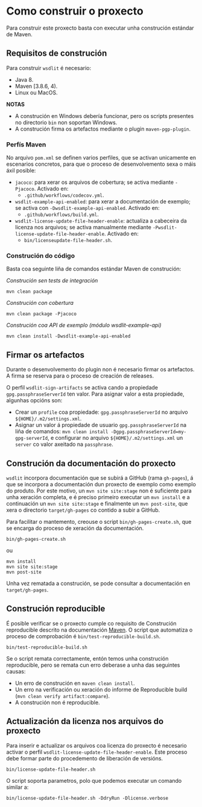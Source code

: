 <!--
  #%L
  wsdlit
  %%
  Copyright (C) 2021 - 2022 Axencia para a Modernización Tecnolóxica de Galicia (AMTEGA) - Xunta de Galicia
  %%
  This file is part of "wsdlit".
  
  "wsdlit" is free software: you can redistribute it and/or modify
  it under the terms of:
  European Union Public License, either Version 1.2 or – as soon
  they will be approved by the European Commission - subsequent versions of
  the EUPL;
  
  "wsdlit" is distributed in the hope that it will be useful,
  but WITHOUT ANY WARRANTY; without even the implied warranty of
  MERCHANTABILITY or FITNESS FOR A PARTICULAR PURPOSE. See the
  European Union Public License for more details.
  
  You may obtain a copy of tce European Union Public Licence at:
  http://joinup.ec.europa.eu/software/page/eupl/licence-eupl
  #L%
  -->

# Como construir o proxecto

Para construir este proxecto basta con executar unha construción estándar de Maven.

## Requisitos de construción

Para construir `wsdlit` é necesario:

* Java 8.
* Maven [3.8.6, 4).
* Linux ou MacOS.

**NOTAS**
* A construción en Windows debería funcionar, pero os scripts presentes no directorio `bin` non soportan Windows.
* A construción firma os artefactos mediante o plugin `maven-pgp-plugin`.

### Perfís Maven

No arquivo `pom.xml` se definen varios perfiles,
que se activan unicamente en escenarios concretos,
para que o proceso de desenvolvemento sexa o máis áxil posible:

* `jacoco`: para xerar os arquivos de cobertura;
  se activa mediante `-Pjacoco`.
  Activado en:
  * `.github/workflows/codecov.yml`.
* `wsdlit-example-api-enabled`: para xerar a documentación de exemplo;
  se activa con `-Dwsdlit-example-api-enabled`.
  Activado en:
  * `.github/workflows/build.yml`.
* `wsdlit-license-update-file-header-enable`: actualiza a cabeceira da licenza nos arquivos;
  se activa manualmente mediante `-Pwsdlit-license-update-file-header-enable`.
  Activado en:
  * `bin/licenseupdate-file-header.sh`.

### Construción do código

Basta coa seguinte liña de comandos estándar Maven de construción:

*Construción sen tests de integración*

```shell
mvn clean package
```

*Construción con cobertura*

```shell
mvn clean package -Pjacoco
```

*Construción coa API de exemplo (módulo wsdlit-example-api)*

```
mvn clean install -Dwsdlit-example-api-enabled
```

## Firmar os artefactos

Durante o desenvolvemento do plugin non é necesario firmar os artefactos.
A firma se reserva para o proceso de creación de releases.

O perfil `wsdlit-sign-artifacts` se activa cando a propiedade `gpg.passphraseServerId` ten valor.
Para asignar valor a esta propiedade, algunhas opcións son:

* Crear un `profile` coa propiedade: `gpg.passphraseServerId` no arquivo `${HOME}/.m2/settings.xml`.
* Asignar un valor á propiedade de usuario `gpg.passphraseServerId` na liña de comandos:
  `mvn clean install -Dgpg.passphraseServerId=my-gpg-serverId`,
  e configurar no arquivo `${HOME}/.m2/settings.xml` un `server` co valor axeitado na `passphrase`.

## Construción da documentación do proxecto

`wsdlit` incorpora documentación que se subirá a GitHub (rama `gh-pages`),
á que se incorpora a documentación dun proxecto de exemplo como exemplo do produto.
Por este motivo, un `mvn site site:stage` non é suficiente para unha xeración completa,
e é preciso primeiro executar un `mvn install` e a continuación un `mvn site site:stage` e finalmente un `mvn post-site`,
que xera o directorio `target/gh-pages` co contido a subir a GitHub.

Para facilitar o mantemento, creouse o script `bin/gh-pages-create.sh`,
que se encarga do proceso de xeración da documentación.

```shell
bin/gh-pages-create.sh
```

ou

```shell
mvn install
mvn site site:stage
mvn post-site
```

Unha vez rematada a construción, se pode consultar a documentación en `target/gh-pages`.

## Construción reproducible

É posible verificar se o proxecto cumple co requisito de Construción reproducible descrito na documentación [Maven](https://maven.apache.org/guides/mini/guide-reproducible-builds.html).
O script que automatiza o proceso de comprobación é `bin/test-reproducible-build.sh`.

```shell
bin/test-reproducible-build.sh
```
Se o script remata correctamente, entón temos unha construción reproducible,
pero se remata cun erro deberase a unha das seguintes causas:

* Un erro de construción en `maven clean install`.
* Un erro na verificación ou xeración do informe de Reproducible build (`mvn clean verify artifact:compare`).
* A construción non é reproducible.

## Actualización da licenza nos arquivos do proxecto

Para inserir e actualizar os arquivos coa licenza do proxecto é necesario activar o perfil `wsdlit-license-update-file-header-enable`.
Este proceso debe formar parte do procedemento de liberación de versións.

```shell
bin/license-update-file-header.sh
```

O script soporta parametros,
polo que podemos executar un comando similar a:

```shell
bin/license-update-file-header.sh -DdryRun -Dlicense.verbose
```
